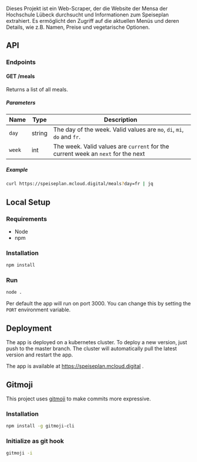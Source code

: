 Dieses Projekt ist ein Web-Scraper, der die Website der Mensa der Hochschule Lübeck durchsucht und Informationen zum Speiseplan extrahiert. Es ermöglicht den Zugriff auf die aktuellen Menüs und deren Details, wie z.B. Namen, Preise und vegetarische Optionen.


## API

### Endpoints

#### GET /meals

Returns a list of all meals.

##### Parameters

| Name | Type | Description |
| ---- | ---- | ----------- |
| `day` | string | The day of the week. Valid values are `mo`, `di`, `mi`, `do` and `fr`. |
| `week` | int | The week. Valid values are `current` for the current week an `next` for the next |

##### Example

```bash
curl https://speiseplan.mcloud.digital/meals?day=fr | jq
```

## Local Setup

### Requirements
- Node
- npm

### Installation

```bash
npm install
```

### Run

```bash
node .
```

Per default the app will run on port 3000. You can change this by setting the `PORT` environment variable.

## Deployment

The app is deployed on a kubernetes cluster. To deploy a new version, just push to the master branch. The cluster will automatically pull the latest version and restart the app.  

The app is available at https://speiseplan.mcloud.digital .

## Gitmoji

This project uses [gitmoji](https://gitmoji.carloscuesta.me/) to make commits more expressive.

### Installation

```bash
npm install -g gitmoji-cli
```

### Initialize as git hook

```bash
gitmoji -i
```

